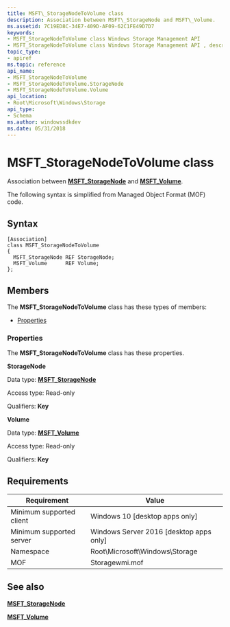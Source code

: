 ```yaml
---
title: MSFT\_StorageNodeToVolume class
description: Association between MSFT\_StorageNode and MSFT\_Volume.
ms.assetid: 7C19ED8C-34E7-409D-AF09-62C1FE49D7D7
keywords:
- MSFT_StorageNodeToVolume class Windows Storage Management API
- MSFT_StorageNodeToVolume class Windows Storage Management API , described
topic_type:
- apiref
ms.topic: reference
api_name:
- MSFT_StorageNodeToVolume
- MSFT_StorageNodeToVolume.StorageNode
- MSFT_StorageNodeToVolume.Volume
api_location:
- Root\Microsoft\Windows\Storage
api_type:
- Schema
ms.author: windowssdkdev
ms.date: 05/31/2018
---
```


# MSFT\_StorageNodeToVolume class

Association between [**MSFT\_StorageNode**](msft-storagenode.md) and [**MSFT\_Volume**](msft-volume.md).

The following syntax is simplified from Managed Object Format (MOF) code.

## Syntax

``` syntax
[Association]
class MSFT_StorageNodeToVolume
{
  MSFT_StorageNode REF StorageNode;
  MSFT_Volume      REF Volume;
};
```

## Members

The **MSFT\_StorageNodeToVolume** class has these types of members:

-   [Properties](#properties)

### Properties

The **MSFT\_StorageNodeToVolume** class has these properties.

 

**StorageNode**
   

Data type: **[**MSFT\_StorageNode**](msft-storagenode.md)**
 

Access type: Read-only
 

Qualifiers: **Key**
 

 

**Volume**
   

Data type: **[**MSFT\_Volume**](msft-volume.md)**
 

Access type: Read-only
 

Qualifiers: **Key**
 

 

## Requirements



| Requirement | Value |
|-------------------------------------|-------------------------------------------------------------------------------------------|
| Minimum supported client | Windows 10 \[desktop apps only\]                                               |
| Minimum supported server | Windows Server 2016 \[desktop apps only\]                                      |
| Namespace                | Root\\Microsoft\\Windows\\Storage                                              |
| MOF                      |  Storagewmi.mof  |



## See also

 

[**MSFT\_StorageNode**](msft-storagenode.md)
 

[**MSFT\_Volume**](msft-volume.md)
 

 

 





